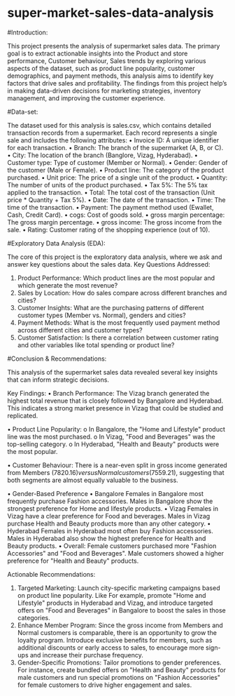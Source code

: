 # super-market-sales-data-analysis
#Introduction:

This project presents the analysis of supermarket sales data. The primary goal is to extract actionable insights into the Product and store performance, Customer behaviour, Sales trends by exploring various aspects of the dataset, such as product line popularity, customer demographics, and payment methods, this analysis aims to identify key factors that drive sales and profitability. The findings from this project help’s in making data-driven decisions for marketing strategies, inventory management, and improving the customer experience.

#Data-set:

The dataset used for this analysis is sales.csv, which contains detailed transaction records from a supermarket. Each record represents a single sale and includes the following attributes:
•	Invoice ID: A unique identifier for each transaction.
•	Branch: The branch of the supermarket (A, B, or C).
•	City: The location of the branch (Banglore, Vizag, Hyderabad).
•	Customer type: Type of customer (Member or Normal).
•	Gender: Gender of the customer (Male or Female).
•	Product line: The category of the product purchased.
•	Unit price: The price of a single unit of the product.
•	Quantity: The number of units of the product purchased.
•	Tax 5%: The 5% tax applied to the transaction.
•	Total: The total cost of the transaction (Unit price * Quantity + Tax 5%).
•	Date: The date of the transaction.
•	Time: The time of the transaction.
•	Payment: The payment method used (Ewallet, Cash, Credit Card).
•	cogs: Cost of goods sold.
•	gross margin percentage: The gross margin percentage.
•	gross income: The gross income from the sale.
•	Rating: Customer rating of the shopping experience (out of 10).


#Exploratory Data Analysis (EDA):


The core of this project is the exploratory data analysis, where we ask and answer key questions about the sales data.
Key Questions Addressed:
1.	Product Performance: Which product lines are the most popular and which generate the most revenue?
2.	Sales by Location: How do sales compare across different branches and cities?
3.	Customer Insights: What are the purchasing patterns of different customer types (Member vs. Normal), genders and cities?
4.	Payment Methods: What is the most frequently used payment method across different cities and customer types?
5.	Customer Satisfaction: Is there a correlation between customer rating and other variables like total spending or product line?


#Conclusion & Recommendations:


This analysis of the supermarket sales data revealed several key insights that can inform strategic decisions.

Key Findings:
•	Branch Performance: The Vizag branch generated the highest total revenue that is closely followed by Bangalore and Hyderabad. This indicates a strong market presence in Vizag that could be studied and replicated.

•	Product Line Popularity:
o	In Bangalore, the "Home and Lifestyle" product line was the most purchased.
o	In Vizag, "Food and Beverages" was the top-selling category.
o	In Hyderabad, "Health and Beauty" products were the most popular.

•	Customer Behaviour: There is a near-even split in gross income generated from Members ($7820.16) versus Normal customers ($7559.21), suggesting that both segments are almost equally valuable to the business.

•	Gender-Based Preference
•	Bangalore
Females in Bangalore most frequently purchase Fashion accessories.
Males in Bangalore show the strongest preference for Home and lifestyle products.
•	Vizag
Females in Vizag have a clear preference for Food and beverages.
Males in Vizag purchase Health and Beauty products more than any other category.
•	Hyderabad
Females in Hyderabad most often buy Fashion accessories.
Males in Hyderabad also show the highest preference for Health and Beauty products.
•	Overall: 
Female customers purchased more "Fashion Accessories" and "Food and Beverages".
Male customers showed a higher preference for "Health and Beauty" products.



Actionable Recommendations:
1. Targeted Marketing: Launch city-specific marketing campaigns based on product line popularity. Like For example, promote "Home and Lifestyle" products in Hyderabad and Vizag, and introduce targeted offers on   "Food and Beverages" in Bangalore to boost the sales in those categories.
2. Enhance Member Program: Since the gross income from Members and Normal customers is comparable, there is an opportunity to grow the loyalty program. Introduce exclusive benefits for members, such as     additional discounts or early access to sales, to encourage more sign-ups and increase their purchase frequency.
3. Gender-Specific Promotions: Tailor promotions to gender preferences. For instance, create bundled offers on "Health and Beauty" products for male customers and run special promotions on "Fashion Accessories"   for female customers to drive higher engagement and sales.

